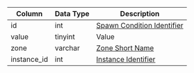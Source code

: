| Column      | Data Type | Description                                                                         |
| ----------- | --------- | ----------------------------------------------------------------------------------- |
| id          | int       | [Spawn Condition Identifier](spawn_conditions.md)                                   |
| value       | tinyint   | Value                                                                               |
| zone        | varchar   | [Zone Short Name](https://eqemu.gitbook.io/server/categories/reference-lists/zones) |
| instance_id | int       | [Instance Identifier](instance_list.md)                                             |